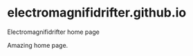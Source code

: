 # electromagnifidrifter.github.io
Electromagnifidrifter home page

Amazing home page.  

  
    
        
          
                    
                                          
                              
                   
      
            
  
  
  
    

        
  

    
    
    

  
  



    
  

  

  
    
  
  


    
    





    
  

  
  
  

  
  


     









  









